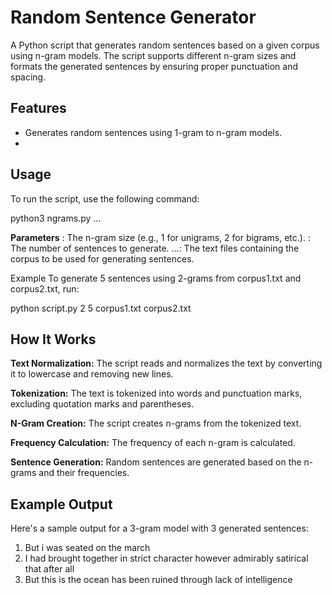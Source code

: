 # Random Sentence Generator

A Python script that generates random sentences based on a given corpus using n-gram models. The script supports different n-gram sizes and formats the generated sentences by ensuring proper punctuation and spacing.

## Features

- Generates random sentences using 1-gram to n-gram models.
- 

## Usage

To run the script, use the following command:

python3 ngrams.py <n> <m> <file1> <file2> ...


**Parameters**
<n>: The n-gram size (e.g., 1 for unigrams, 2 for bigrams, etc.).
<m>: The number of sentences to generate.
<file1> <file2> ...: The text files containing the corpus to be used for generating sentences.

Example
To generate 5 sentences using 2-grams from corpus1.txt and corpus2.txt, run:

python script.py 2 5 corpus1.txt corpus2.txt

## How It Works
**Text Normalization:** The script reads and normalizes the text by converting it to lowercase and removing new lines.

**Tokenization:** The text is tokenized into words and punctuation marks, excluding quotation marks and parentheses.

**N-Gram Creation:** The script creates n-grams from the tokenized text.

**Frequency Calculation:** The frequency of each n-gram is calculated.

**Sentence Generation:** Random sentences are generated based on the n-grams and their frequencies.

## Example Output
Here's a sample output for a 3-gram model with 3 generated sentences:

1. But i was seated on the march
2. I had brought together in strict character however admirably satirical that after all
9. But this is the ocean has been ruined through lack of intelligence









